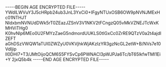 -----BEGIN AGE ENCRYPTED FILE-----
YWdlLWVuY3J5cHRpb24ub3JnL3YxCi0+IFgyNTUxOSB6OW9pNVNJMExHc01NTHJT
NldxbmNVNUdDWk5rT0ZEazJZSnV3V1NKV2tFCngzQ05vMkVZNEJTcWxKMHViTHg0
K0hvNlp6MEo0U2FMYzZaeG5ndmordUUKLS0tIGxCc0ZrRE9QTzV0a2t4ajdIZEFT
aGhDSzVWQW1aTUI0ZWZyU0VKVjhkWjAKzIzYR3gzNcGL2etW+B/NVs7e10Vdljip
II0DHI7+T3/JMtOijoQCM6S5FYSvCp6PWNACI3pWJPJa6Tc/bT65lkfwTMl1Ei+Y
2jxQ5b4k
-----END AGE ENCRYPTED FILE-----
